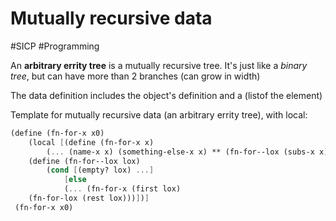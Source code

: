 # Mutually recursive data
#SICP #Programming 

An **arbitrary errity tree** is a mutually recursive tree. It's just like a *binary tree*, but can have more than 2 branches (can grow in width)

The data definition includes the object's definition and a (listof the element)

Template for mutually recursive data (an arbitrary errity tree), with local:

```scheme
(define (fn-for-x x0)
	(local [(define (fn-for-x x)
		(... (name-x x) (something-else-x x) ** (fn-for--lox (subs-x x))))
	(define (fn-for--lox lox)
		(cond [(empty? lox) ...]
			[else
			(... (fn-for-x (first lox)
	(fn-for-lox (rest lox)))])]
 (fn-for-x x0)
 ```